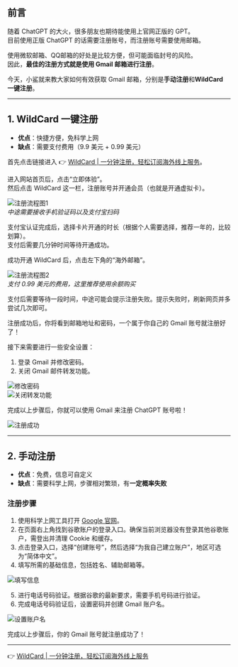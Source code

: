 ## 前言

随着 ChatGPT 的大火，很多朋友也期待能使用上官网正版的 GPT。  
目前使用正版 ChatGPT 的话需要注册账号，而注册账号需要使用邮箱。  

使用微软邮箱、QQ邮箱的好处是比较方便，但可能面临封号的风险。  
因此，**最佳的注册方式就是使用 Gmail 邮箱进行注册**。  

今天，小鲨就来教大家如何有效获取 Gmail 邮箱，分别是**手动注册**和**WildCard 一键注册**。

---

## 1. WildCard 一键注册

- **优点**：快捷方便，免科学上网  
- **缺点**：需要支付费用（9.9 美元 + 0.99 美元）  

首先点击链接进入 👉 [WildCard | 一分钟注册，轻松订阅海外线上服务](https://bit.ly/bewildcard)。  

进入网站首页后，点击“立即体验”。  
然后点击 WildCard 这一栏，注册账号并开通会员（也就是开通虚拟卡）。  

![注册流程图1](https://jjdph.oss-cn-beijing.aliyuncs.com/1a.png)  
*中途需要接收手机验证码以及支付宝扫码*  

支付宝认证完成后，选择卡片开通的时长（根据个人需要选择，推荐一年的，比较划算）。  
支付后需要几分钟时间等待开通成功。  

成功开通 WildCard 后，点击左下角的“海外邮箱”。  

![注册流程图2](https://jjdph.oss-cn-beijing.aliyuncs.com/2a.png)  
*支付 0.99 美元的费用，这里推荐使用余额购买*  

支付后需要等待一段时间，中途可能会提示注册失败。提示失败时，刷新网页并多尝试几次即可。  

注册成功后，你将看到邮箱地址和密码，一个属于你自己的 Gmail 账号就注册好了！  

接下来需要进行一些安全设置：  
1. 登录 Gmail 并修改密码。  
2. 关闭 Gmail 邮件转发功能。  

![修改密码](https://jjdph.oss-cn-beijing.aliyuncs.com/4a.png)  
![关闭转发功能](https://jjdph.oss-cn-beijing.aliyuncs.com/5a.png)  

完成以上步骤后，你就可以使用 Gmail 来注册 ChatGPT 账号啦！  

![注册成功](https://jjdph.oss-cn-beijing.aliyuncs.com/a6.png)  

---

## 2. 手动注册

- **优点**：免费，信息可自定义  
- **缺点**：需要科学上网，步骤相对繁琐，有**一定概率失败**  

### 注册步骤

1. 使用科学上网工具打开 [Google 官网](http://google.com.hk/)。  
2. 在页面右上角找到谷歌账户的登录入口。确保当前浏览器没有登录其他谷歌账户，需登出并清理 Cookie 和缓存。  
3. 点击登录入口，选择“创建账号”，然后选择“为我自己建立账户”，地区可选为“简体中文”。  
4. 填写所需的基础信息，包括姓名、辅助邮箱等。  

![填写信息](https://jjdph.oss-cn-beijing.aliyuncs.com/7a.png)  

5. 进行电话号码验证。根据谷歌的最新要求，需要手机号码进行验证。  
6. 完成电话号码验证后，设置密码并创建 Gmail 账户名。  

![设置账户名](https://jjdph.oss-cn-beijing.aliyuncs.com/gzh.bmp)  

完成以上步骤后，你的 Gmail 账号就注册成功了！  

---

👉 [WildCard | 一分钟注册，轻松订阅海外线上服务](https://bit.ly/bewildcard)